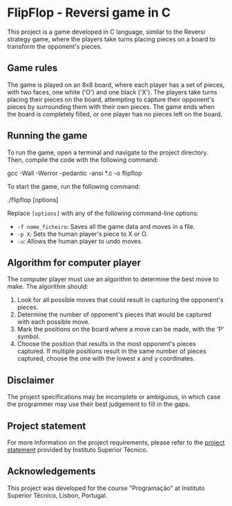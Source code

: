# FlipFlop - Reversi game in C

This project is a game developed in C language, similar to the Reversi strategy game, where the players take turns placing pieces on a board to transform the opponent's pieces.

## Game rules

The game is played on an 8x8 board, where each player has a set of pieces, with two faces, one white ('O') and one black ('X'). The players take turns placing their pieces on the board, attempting to capture their opponent's pieces by surrounding them with their own pieces. The game ends when the board is completely filled, or one player has no pieces left on the board.

## Running the game

To run the game, open a terminal and navigate to the project directory. Then, compile the code with the following command:

gcc -Wall -Werror -pedantic -ansi \*.c -o flipflop

To start the game, run the following command:

./flipflop [options]

Replace `[options]` with any of the following command-line options:

- `-f nome_ficheiro`: Saves all the game data and moves in a file.
- `-p X`: Sets the human player's piece to X or O.
- `-u`: Allows the human player to undo moves.

## Algorithm for computer player

The computer player must use an algorithm to determine the best move to make. The algorithm should:

1. Look for all possible moves that could result in capturing the opponent's pieces.
2. Determine the number of opponent's pieces that would be captured with each possible move.
3. Mark the positions on the board where a move can be made, with the 'P' symbol.
4. Choose the position that results in the most opponent's pieces captured. If multiple positions result in the same number of pieces captured, choose the one with the lowest x and y coordinates.

## Disclaimer

The project specifications may be incomplete or ambiguous, in which case the programmer may use their best judgement to fill in the gaps.

## Project statement

For more information on the project requirements, please refer to the [project statement](https://github.com/LourencoPonces/flipflop/blob/master/project_statement.pdf) provided by Instituto Superior Técnico.

## Acknowledgements

This project was developed for the course "Programação" at Instituto Superior Técnico, Lisbon, Portugal.

